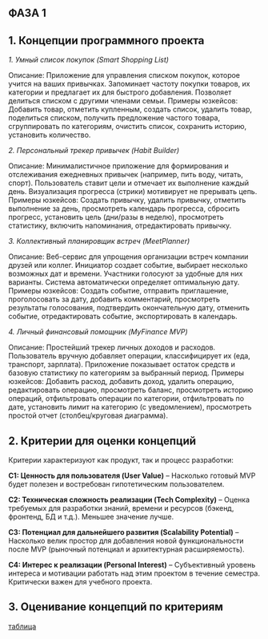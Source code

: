 ## ФАЗА 1

## 1. Концепции программного проекта

*1. Умный список покупок (Smart Shopping List)*

Описание: Приложение для управления списком покупок, которое учится на ваших привычках. Запоминает частоту покупки товаров, их категории и предлагает их для быстрого добавления. Позволяет делиться списком с другими членами семьи.
Примеры юзкейсов: Добавить товар, отметить купленным, создать список, удалить товар, поделиться списком, получить предложение частого товара, сгруппировать по категориям, очистить список, сохранить историю, установить количество.

*2. Персональный трекер привычек (Habit Builder)*

Описание: Минималистичное приложение для формирования и отслеживания ежедневных привычек (например, пить воду, читать, спорт). Пользователь ставит цели и отмечает их выполнение каждый день. Визуализация прогресса (стрики) мотивирует не прерывать цепь.
Примеры юзкейсов: Создать привычку, удалить привычку, отметить выполнение за день, просмотреть календарь прогресса, сбросить прогресс, установить цель (дни/разы в неделю), просмотреть статистику, включить напоминания, отредактировать привычку.

*3. Коллективный планировщик встреч (MeetPlanner)*

Описание: Веб-сервис для упрощения организации встреч компании друзей или коллег. Инициатор создает событие, выбирает несколько возможных дат и времени. Участники голосуют за удобные для них варианты. Система автоматически определяет оптимальную дату.
Примеры юзкейсов: Создать событие, отправить приглашение, проголосовать за дату, добавить комментарий, просмотреть результаты голосования, подтвердить окончательную дату, отменить событие, отредактировать событие, экспортировать в календарь.

*4. Личный финансовый помощник (MyFinance MVP)*

Описание: Простейший трекер личных доходов и расходов. Пользователь вручную добавляет операции, классифицирует их (еда, транспорт, зарплата). Приложение показывает остаток средств и базовую статистику по категориям за выбранный период.
Примеры юзкейсов: Добавить расход, добавить доход, удалить операцию, редактировать операцию, просмотреть баланс, просмотреть историю операций, отфильтровать операции по категории, отфильтровать по дате, установить лимит на категорию (с уведомлением), просмотреть простой отчет (столбец/круговая диаграмма).

## 2. Критерии для оценки концепций

Критерии характеризуют как продукт, так и процесс разработки:

**C1: Ценность для пользователя (User Value)** – Насколько готовый MVP будет полезен и востребован гипотетическим пользователем.

**C2: Техническая сложность реализации (Tech Complexity)** – Оценка требуемых для разработки знаний, времени и ресурсов (бэкенд, фронтенд, БД и т.д.). Меньшее значение лучше.

**C3: Потенциал для дальнейшего развития (Scalability Potential)** – Насколько велик простор для добавления новой функциональности после MVP (рыночный потенциал и архитектурная расширяемость).

**C4: Интерес к реализации (Personal Interest)** – Субъективный уровень интереса и мотивации работать над этим проектом в течение семестра. Критически важен для учебного проекта.

## 3. Оценивание концепций по критериям

[таблица](https://docs.google.com/spreadsheets/d/1O18Dvyn0C3rHlUIn1BwA3M3wFxrJMgG8gG-7wlMQTDQ/edit?usp=sharing)

